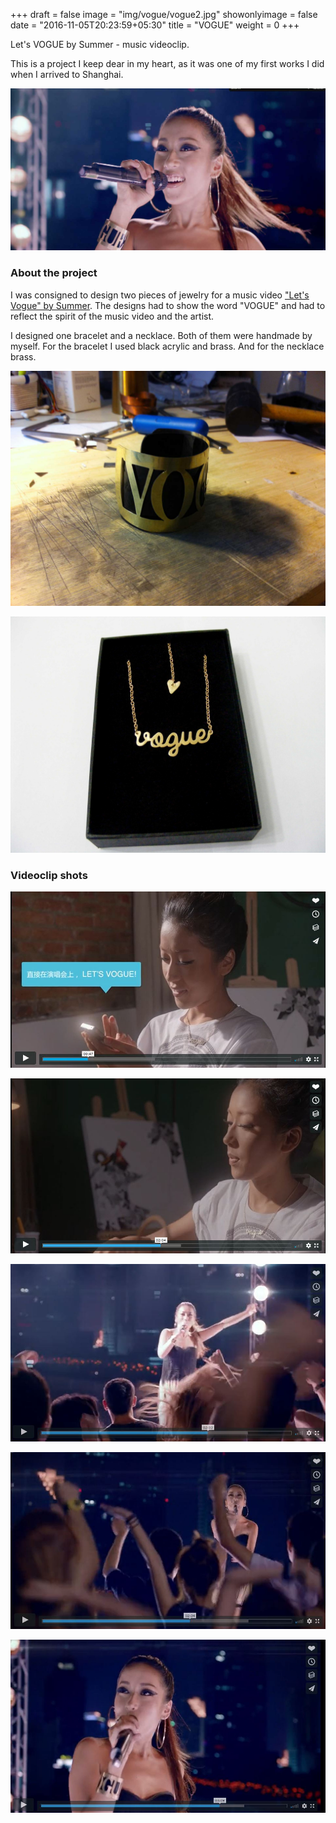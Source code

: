 +++
draft = false
image = "img/vogue/vogue2.jpg"
showonlyimage = false
date = "2016-11-05T20:23:59+05:30"
title = "VOGUE"
weight = 0
+++
<!--more-->

Let's VOGUE by Summer - music videoclip.

This is a project I keep dear in my heart, as it was one of my first works I did when I arrived to Shanghai.

![VOGUE by Summer](/img/vogue/vogue2.jpg)

### About the project

I was consigned to design two pieces of jewelry for a music video ["Let's Vogue" by Summer](https://vimeo.com/78047148). The designs had to show the word "VOGUE" and had to reflect the spirit of the music video and the artist.

I designed one bracelet and a necklace.
Both of them were handmade by myself. For the bracelet I used black acrylic and brass. And for the necklace brass.

![VOGUE by Summer](/img/vogue/vogue3.jpg)

![VOGUE by Summer](/img/vogue/vogue1.jpg)

### Videoclip shots

![VOGUE by Summer](/img/vogue/vogue4.JPG)

![VOGUE by Summer](/img/vogue/vogue5.JPG)

![VOGUE by Summer](/img/vogue/vogue8.JPG)

![VOGUE by Summer](/img/vogue/vogue7.JPG)

![VOGUE by Summer](/img/vogue/vogue6.JPG)